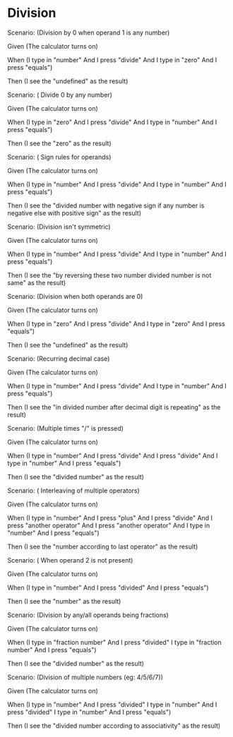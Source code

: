 # Division

Scenario: (Division by 0 when operand 1 is any number)
  
  Given (The calculator turns on)

  When (I type in "number"
And I press "divide"
And I type in "zero"
And I press "equals")
  
  Then (I see the "undefined" as the result)

Scenario: ( Divide 0 by any number)
  
  Given (The calculator turns on)
  
  When (I type in "zero"
And I press "divide"
And I type in "number"
And I press "equals")
  
  Then (I see the "zero" as the result)

Scenario: ( Sign rules for operands)
  
  Given (The calculator turns on)
  
  When (I type in "number"
And I press "divide"
And I type in "number"
And I press "equals")
  
  Then (I see the "divided number with negative sign if any number is negative else with positive sign" as the result)
  
  Scenario: (Division isn't symmetric)
  
  Given (The calculator turns on)
  
  When (I type in "number"
And I press "divide"
And I type in "number"
And I press "equals")
  
  Then (I see the "by reversing these two number divided number is not same" as the result)

Scenario: (Division when both operands are 0)
  
  Given (The calculator turns on)
  
  When (I type in "zero"
And I press "divide"
And I type in "zero"
And I press "equals")
  
  Then (I see the "undefined" as the result)
  
  Scenario: (Recurring decimal case)
  
  Given (The calculator turns on)
  
  When (I type in "number"
And I press "divide"
And I type in "number"
And I press "equals")
  
  Then (I see the "in divided number after decimal digit is repeating" as the result)
  
  Scenario: (Multiple times "/" is pressed)
  
  Given (The calculator turns on)
  
  When (I type in "number"
And I press "divide"
And I press "divide"
And I type in "number"
And I press "equals")
  
  Then (I see the "divided number" as the result)
  
  Scenario: ( Interleaving of multiple operators)
  
  Given (The calculator turns on)
  
  When (I type in "number"
And I press "plus"
And I press "divide"
And I press "another operator"
And I press "another operator"
And I type in "number"
And I press "equals")
  
  Then (I see the "number according to last operator" as the result)
  
   Scenario: ( When operand 2 is not present)
  
  Given (The calculator turns on)
  
  When (I type in "number"
And I press "divided"
And I press "equals")
  
  Then (I see the "number" as the result)
  
  Scenario: (Division by any/all operands being fractions)
  
  Given (The calculator turns on)
  
  When (I type in "fraction number"
And I press "divided"
I type in "fraction number"
And I press "equals")
  
  Then (I see the "divided number" as the result)
  
  Scenario: (Division of multiple numbers (eg: 4/5/6/7))
  
  Given (The calculator turns on)
  
  When (I type in "number"
And I press "divided"
I type in "number"
And I press "divided"
I type in "number"
And I press "equals")
  
  Then (I see the "divided number according to associativity" as the result)
